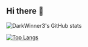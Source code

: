 ## Hi there 👋

![DarkWinner3's GitHub stats](https://github-readme-stats.vercel.app/api?username=darkwinner3&show_icons=true&theme=transparent)

[![Top Langs](https://github-readme-stats.vercel.app/api/top-langs/?username=darkwinner3&layout=donut)](https://github.com/darkwinner3/github-readme-stats)
<!--
**darkwinner3/darkwinner3** is a ✨ _special_ ✨ repository because its `README.md` (this file) appears on your GitHub profile.

Here are some ideas to get you started:

- 🔭 I’m currently working on ...
- 🌱 I’m currently learning ...
- 👯 I’m looking to collaborate on ...
- 🤔 I’m looking for help with ...
- 💬 Ask me about ...
- 📫 How to reach me: ...
- 😄 Pronouns: ...
- ⚡ Fun fact: ...
-->
